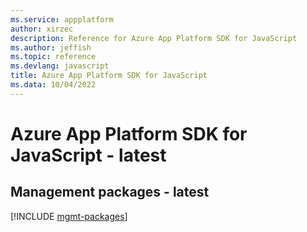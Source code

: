 ```yaml
---
ms.service: appplatform
author: xirzec
description: Reference for Azure App Platform SDK for JavaScript
ms.author: jeffish
ms.topic: reference
ms.devlang: javascript
title: Azure App Platform SDK for JavaScript
ms.data: 10/04/2022
---
```

# Azure App Platform SDK for JavaScript - latest

## Management packages - latest
[!INCLUDE [mgmt-packages](app-platform-mgmt-index.md)]